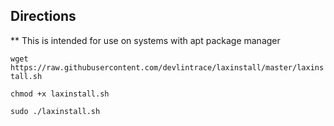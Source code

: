 ## Directions

** This is intended for use on systems with apt package manager


`wget https://raw.githubusercontent.com/devlintrace/laxinstall/master/laxinstall.sh`

`chmod +x laxinstall.sh`

`sudo ./laxinstall.sh`
